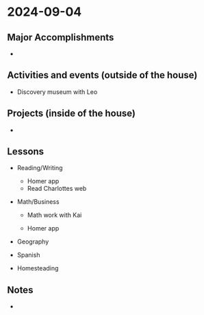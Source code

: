 # 2024-09-04

## Major Accomplishments

*  

## Activities and events (outside of the house)
* Discovery museum with Leo

## Projects (inside of the house)
* 


## Lessons
* Reading/Writing
    * Homer app
    * Read Charlottes web

* Math/Business
    * Math work with Kai

    * Homer app

* Geography
* Spanish

* Homesteading


## Notes
* 





